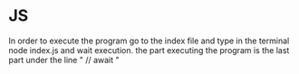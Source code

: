 # JS

In order to execute the program go to the index file and type in the terminal node index.js and wait execution.
the part executing the program is the last part under the line " // await " 
